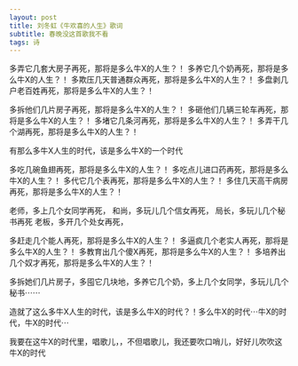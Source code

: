 ```yaml
---
layout: post
title: 刘冬虹《牛欢喜的人生》歌词
subtitle: 春晚没这首歌我不看
tags: 诗
---
```


多弄它几套大房子再死，那将是多么牛X的人生？！
多养它几个奶再死，那将是多么牛X的人生？！
多欺压几天普通群众再死，那将是多么牛X的人生？！
多盘剥几户老百姓再死，那将是多么牛X的人生？！

多拆他们几片房子再死，那将是多么牛X的人生？！
多砸他们几辆三轮车再死，那将是多么牛X的人生？！
多堵它几条河再死，那将是多么牛X的人生？！
多弄干几个湖再死，那将是多么牛X的人生？！

有那么多牛X人生的时代，该是多么牛X的一个时代

多吃几碗鱼翅再死，那将是多么牛X的人生？！
多吃点儿进口药再死，那将是多么牛X的人生？！
多代它几个表再死，那将是多么牛X的人生？！
多住几天高干病房再死，那将是多么牛X的人生？！

老师，多上几个女同学再死，
和尚，多玩儿几个信女再死，
局长，多玩儿几个秘书再死
老板，多开几个处女再死，

多赶走几个能人再死，那将是多么牛X的人生？！
多逼疯几个老实人再死，那将是多么牛X的人生？！
多教育出几个傻X再死，那将是多么牛X的人生？！
多培养出几个奴才再死，那将是多么牛X的人生？！

多拆她们几片房子，多囤它几块地，多养它几个奶，多上几个女同学，多玩儿几个秘书⋯⋯

造就了这么多牛X人生的时代，该是多么牛X的时代？！多么牛X的时代⋯牛X的时代，牛X的时代⋯

我要在这牛X的时代里，唱歌儿，，不但唱歌儿，我还要吹口哨儿，好好儿吹吹这牛X的时代
